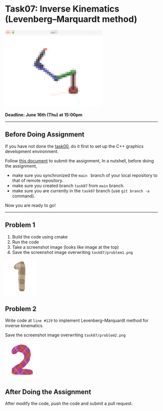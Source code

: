 # Task07: Inverse Kinematics (Levenberg–Marquardt method)

![preview](preview.png)

**Deadline: June 16th (Thu) at 15:00pm**

----

## Before Doing Assignment

If you have not done the [task00](../task00), do it first to set up the C++ graphics development environment.

Follow [this document](../doc/submit.md) to submit the assignment, In a nutshell, before doing the assignment,  
- make sure you synchronized the `main ` branch of your local repository  to that of remote repository.
- make sure you created branch `task07` from `main` branch.
- make sure you are currently in the `task07` branch (use `git branch -a` command).

Now you are ready to go!

---

## Problem 1

1. Build the code using cmake
2. Run the code
3. Take a screenshot image (looks like image at the top)
4. Save the screenshot image overwriting `task07/problem1.png`

![problem1](problem1.png)


## Problem 2

Write code at `line #129` to implement Levenberg–Marquardt method for inverse kinematics.

Save the screenshot image overwriting `task07/problem2.png`

![problem2](problem2.png)


## After Doing the Assignment

After modify the code, push the code and submit a pull request. 
